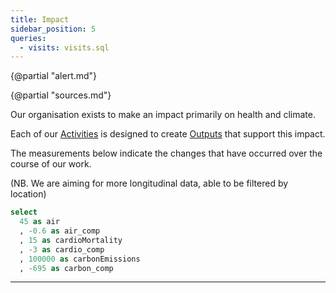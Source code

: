 ```yaml
---
title: Impact
sidebar_position: 5
queries:
  - visits: visits.sql
---
```


{@partial "alert.md"}

{@partial "sources.md"}

Our organisation exists to make an impact primarily on health and climate.

Each of our [Activities](/activities) is designed to create [Outputs](/outputs) that support this impact.

The measurements below indicate the changes that have occurred over the course of our work.

(NB. We are aiming for more longitudinal data, able to be filtered by location)

```sql impact
select
  45 as air
  , -0.6 as air_comp
  , 15 as cardioMortality
  , -3 as cardio_comp
  , 100000 as carbonEmissions
  , -695 as carbon_comp
```

<Grid cols="3">


<BigValue
  title='Air quality index'
  data={impact} 
  value=air
  fmt=num0
  comparison=air_comp
  comparisonTitle="YoY change"
  downIsGood=true
  comparisonFmt=num1
/>

<BigValue
  title='Cardio mortality rate'
  data={impact} 
  value=cardioMortality
  fmt=num0
  comparison=cardio_comp
  comparisonTitle="YoY change"
  downIsGood=true
  comparisonFmt=num1
/>

<BigValue
  title='Carbon emissions'
  data={impact} 
  value=carbonEmissions
  fmt = '#,##0 "kg"'
  comparison=carbon_comp
  comparisonFmt = '#,##0 "kg"'
  comparisonTitle="YoY change"
  downIsGood=true
/>

</Grid>

---
